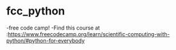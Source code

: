 # fcc_python
-free code camp!
-Find this course at :https://www.freecodecamp.org/learn/scientific-computing-with-python/#python-for-everybody
